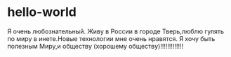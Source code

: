 # hello-world
Я очень любознательный.
Живу в России в городе Тверь,люблю гулять по миру в инете.Новые технологии мне очень нравятся.
Я хочу быть полезным Миру,и обществу (хорошему обществу)!!!!!!!!!!!!!

